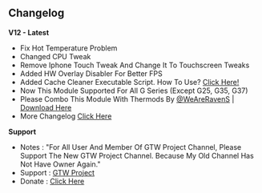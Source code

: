 ## Changelog
**V12 - Latest**
* Fix Hot Temperature Problem
* Changed CPU Tweak
* Remove Iphone Touch Tweak And Change It To Touchscreen Tweaks
* Added HW Overlay Disabler For Better FPS
* Added Cache Cleaner Executable Script. How To Use? [Click Here!](https://telegra.ph/How-To-Use-Remove-Cache-Script-At-MTKPERF-Magisk-Module-10-23)
* Now This Module Supported For All G Series (Except G25, G35, G37)
* Please Combo This Module With Thermods By [@WeAreRavenS](https://t.me/weareravens) | [Download Here](https://t.me/WeAreRavenS/422)
* More Changelog [Click Here](https://t.me/yudhapunyasaha/107)


**Support**
* Notes : "For All User And Member Of GTW Project Channel, Please Support The New GTW Project Channel. Because My Old Channel Has Not Have Owner Again."
* Support : [GTW Project](https://t.me/gtwprjkt)
* Donate : [Click Here](https://t.me/gtwprjkt/28)

